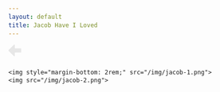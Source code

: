 ```yaml
---
layout: default
title: Jacob Have I Loved
---
```


<div class="container">
  <div class="main">
    <a class="header-btn" href="/cutting-room-floor"><svg viewBox="335, 241, 150, 150" width="30" height="30"><path fill="#e7e7e7" d="M464.06,316.18a5.51,5.51,0,0,1-5.36,5.36H399.78v32.14a5.29,5.29,0,0,1-5.36,5.36,6.17,6.17,0,0,1-4-1.67L337,304a5.67,5.67,0,0,1,0-7.7l53.57-53.57a5.59,5.59,0,0,1,3.85-1.51,5.51,5.51,0,0,1,5.36,5.36v32.14H458.7a5.51,5.51,0,0,1,5.36,5.36v32.14Z"/></svg></a>

    <img style="margin-bottom: 2rem;" src="/img/jacob-1.png">
    <img src="/img/jacob-2.png">

  </div>
</div>
